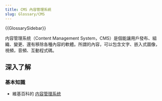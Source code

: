 ```yaml
---
title: CMS 內容管理系統
slug: Glossary/CMS
---
```


{{GlossarySidebar}}

内容管理系统（Content Management System，CMS）是個能讓用戶發布、組織、變更、還有移除各種內容的軟體。所謂的內容，可以包含文字、嵌入式圖像，視頻，音頻、互動程式碼。

## 深入了解

### 基本知識

- 維基百科的 [内容管理系统](https://zh.wikipedia.org/wiki/内容管理系统)
